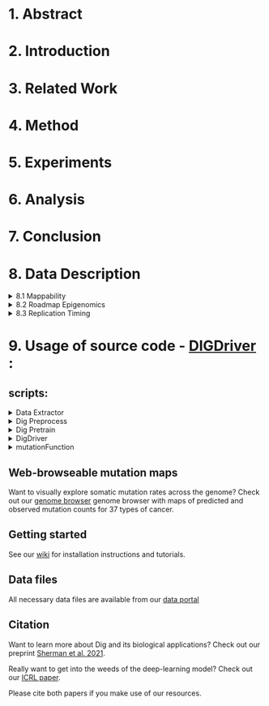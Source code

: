# 1. Abstract
# 2. Introduction
# 3. Related Work
# 4. Method
# 5. Experiments
# 6. Analysis
# 7. Conclusion
# 8. Data Description
<details> 
    <summary>8.1 Mappability</summary>
## 
在基因序列分析中，"mappability"（可比性或比对能力）是指一个基因组序列中每个位置被唯一识别和比对的能力。换句话说，mappability描述了某一段序列在基因组中有多大概率能被唯一定位。

### 详细解释

1. **背景**:
   - 在基因组测序和分析过程中，我们通常会从样本中提取大量的短序列读段（reads），然后将这些短序列比对到参考基因组上。这一过程称为"read mapping"（读段比对）。
   - 某些区域的基因组序列可能存在重复或高度相似的序列，这些区域的比对结果可能不唯一或不确定。

2. **mappability的定义**:
   - 对于给定长度的读段，mappability反映了这个读段在整个基因组中能够被唯一比对到参考基因组上的概率。高mappability意味着这个位置上的读段能被准确地唯一比对，而低mappability则意味着读段可能被比对到多个位置或无法唯一比对。

3. **计算方法**:
   - mappability通常通过计算参考基因组的所有可能的k-mer（长度为k的连续子序列）的唯一性来确定。假设k-mer的长度为k（如50bp），我们会扫描整个基因组，看每个位置的k-mer是否在基因组中是唯一的。
   - 如果某个k-mer在基因组中是唯一的，那么该位置的mappability值通常为1（或100%）；如果某个k-mer在基因组中出现多次，该位置的mappability值可能为0（或0%）或更低的值，取决于具体的重复次数和算法。

4. **应用**:
   - **读段比对**：在进行短序列读段比对时，mappability信息可以帮助评估比对结果的可靠性。高mappability区域的比对结果通常更可靠。
   - **变异检测**：在基因组变异检测中，低mappability区域容易产生错误的变异调用，因此在分析中通常需要特别处理或过滤这些区域。
   - **基因表达分析**：在RNA-seq等基因表达分析中，高mappability的区域可以提供更准确的表达定量结果。

### 总结

mappability是基因组分析中一个关键的概念，它帮助研究人员理解和评估序列比对的可靠性。通过识别和处理低mappability区域，研究人员可以提高基因组数据分析的准确性和可信度。
</details> 

<details> 
    <summary>8.2 Roadmap Epigenomics</summary>

**Roadmap Epigenomics**（路线图表观基因组计划）是一个重要的科学项目，旨在绘制人类表观基因组图谱，提供有关表观遗传修饰及其在基因调控和疾病中的作用的深刻见解。以下是该计划的详细解释：

### 背景

表观遗传学研究不涉及DNA序列的改变，而是研究能够影响基因表达和细胞功能的其他可遗传的因素，如DNA甲基化、组蛋白修饰、染色质可及性等。这些表观遗传修饰在细胞分化、发育及疾病发生中起重要作用。

### 目的

Roadmap Epigenomics计划的主要目的是：
1. **绘制人类表观基因组图谱**：在多种正常和疾病状态下，绘制人类基因组的表观遗传修饰图谱。
2. **理解基因调控机制**：揭示表观遗传修饰如何影响基因表达和细胞功能。
3. **推动医学研究**：为研究疾病的表观遗传机制提供基础数据，从而推动疾病诊断、治疗和预防策略的开发。

### 主要研究内容

1. **DNA甲基化**：
   - 通过全基因组甲基化测序，确定基因组中甲基化位点的分布及其在不同细胞类型和疾病状态下的变化。

2. **组蛋白修饰**：
   - 使用染色质免疫沉淀测序（ChIP-seq）技术，绘制不同组蛋白修饰（如H3K4me3, H3K27ac等）在基因组中的分布图谱，了解这些修饰在基因调控中的作用。

3. **染色质可及性**：
   - 利用ATAC-seq和DNase-seq技术，测定染色质的开放区域，揭示基因组中易受转录因子和其他调控蛋白结合的区域。

4. **非编码RNA**：
   - 研究长链非编码RNA（lncRNA）和小RNA（如miRNA）在基因表达调控中的作用，及其在不同细胞类型和疾病中的表达模式。

### 数据和资源

Roadmap Epigenomics项目产生了大量高质量的数据，这些数据通过公开数据库向科学界和公众提供，包括：
- **DNA甲基化数据**：在不同细胞和组织中的全基因组甲基化图谱。
- **组蛋白修饰数据**：涵盖不同细胞类型的组蛋白修饰图谱。
- **染色质可及性数据**：显示染色质开放状态的基因组区域。
- **转录组数据**：不同细胞和组织的RNA测序数据。

这些数据资源为科学家提供了宝贵的信息，用于研究基因调控、细胞分化和疾病机制。

### 成就和影响

- **基因调控网络**：通过对表观基因组数据的分析，研究人员能够构建更全面的基因调控网络，理解基因表达的复杂调控机制。
- **疾病研究**：表观基因组图谱帮助揭示了许多疾病的表观遗传基础，如癌症、神经疾病、免疫疾病等，为开发新的诊断和治疗方法提供了新的线索。
- **个性化医学**：了解表观遗传修饰的个体差异有助于个性化治疗策略的制定，提高治疗效果。

### 总结

Roadmap Epigenomics计划通过系统地绘制表观基因组图谱，推动了我们对基因调控和表观遗传机制的理解。它为基础研究和医学应用提供了丰富的资源，促进了表观遗传学在健康和疾病中的研究和应用。
</details> 

<details> 
    <summary>8.3 Replication Timing</summary>

**Replication Timing**（复制时序）是指在S期过程中，DNA序列在基因组中复制的时间顺序。不同的基因组区域在S期的不同阶段进行复制，这一过程对基因表达调控、基因组稳定性以及细胞功能有着重要影响。以下是关于复制时序的详细解释：

### 基本概念

1. **S期（合成期）**：
   - S期是细胞周期中的一个阶段，在此期间DNA进行复制，确保在细胞分裂时每个子细胞都能获得完整的基因组。

2. **复制时序**：
   - 基因组中的不同区域在S期的不同时间段被复制。某些区域早期复制，称为“早期复制区域”；其他区域晚期复制，称为“晚期复制区域”。

### 复制时序的特征

1. **早期复制**：
   - 通常富含基因且处于活跃转录状态的区域。
   - 多数为开放的染色质结构，易于复制起始复合物的结合。
   - 这些区域在细胞核中往往位于中心或开放的染色质区。

2. **晚期复制**：
   - 通常是基因贫乏或异染色质区域，转录活性低。
   - 这些区域在细胞核中往往位于外围或致密的染色质区。
   - 通常更容易受到复制压力和损伤。

### 复制时序的调控因素

1. **染色质状态**：
   - 开放的染色质状态（如富含组蛋白修饰H3K4me3的区域）更容易早期复制，而异染色质状态（如富含H3K9me3的区域）倾向于晚期复制。

2. **基因表达**：
   - 活跃转录的基因通常在S期早期复制，而沉默基因倾向于晚期复制。

3. **DNA序列特征**：
   - 高GC含量和基因密集的区域倾向于早期复制，反之亦然。

4. **细胞类型特异性**：
   - 不同细胞类型有不同的复制时序图谱，反映了特定细胞类型中不同基因组区域的重要性和功能需求。

### 复制时序的测量

1. **BrdU标记**：
   - 通过将溴脱氧尿嘧啶（BrdU）掺入新合成的DNA中，并利用抗体检测BrdU，可以确定DNA在S期的复制时序。

2. **高通量测序**：
   - 结合BrdU标记和高通量测序技术，可以对整个基因组进行复制时序分析。

3. **Repli-seq（复制测序）**：
   - 通过对S期不同时间点收集的DNA进行测序，生成基因组复制时序图谱。

### 复制时序的生物学意义

1. **基因表达调控**：
   - 复制时序与基因表达密切相关，早期复制区域往往是高表达基因。

2. **基因组稳定性**：
   - 复制时序影响基因组的结构和稳定性，晚期复制区域更易受到复制压力和损伤。

3. **疾病相关性**：
   - 复制时序异常与多种疾病（如癌症）相关，基因组不稳定性和突变频率在这些疾病中更高。

### 总结

复制时序是一个关键的基因组特性，反映了基因组复制的时间和空间动态。通过理解复制时序的调控机制和功能意义，可以揭示基因组功能的复杂调控网络，并为疾病研究提供新的视角。
</details> 

# 9. Usage of source code - [DIGDriver](https://github.com/jinxin-wang/DIGDriver) : 

## scripts:
<details>
    <summary>Data Extractor</summary>

    [example](https://github.com/jinxin-wang/DIGDriver/blob/master/scripts/run_DataExtractor.sh)

    ```
    ## Determine high map regions
    python DataExtractor.py mappability ${mapp} --out-dir ${outdir} --window ${window} ;

    ## Split data window indeces into chunks
    python DataExtractor.py splitDataIdx --base-dir ${basedir} --out-dir ${outdir} --window ${window} --chunk-size ${chunk} --overlap {overlap} --min-map ${minmap};

    ## Build data chunk from saved index
    python DataExtractor.py createChunk ${chunkIdx} --out-dir ${outdir} --ref-file ${ref} --epi-dir ${epi} --mut-file ${bed} --window ${window} --bins ${bins} --save-files ${save} --cancer-key  ${cancer} ;

    ## Add mappability information for each window in an hd5 dataset
    python DataExtractor.py addMappability ${data} ${mapp} ;

    ## Add new track from a bigwig file.\nWARNING: creates a new h5 archive to avoid destructive operations.
    python DataExtractor.py addTracks --h5 ${data} --out-file ${out} --tracks ${tracks}
    ```

</details>

<details>
    <summary>Dig Preprocess</summary>

    ```
    ## usage: DigPreprocess.py 

    Preprocess mutation files for use with DIGDriver.

    positional arguments:
        countGenomeContext          Count the number of occurences of nucleotide contexts in a genome
        addMutationContext          Annotations mutation files with sequence context, add two columns ('MUT_TYPE', 'CONTEXT') in maf file
        addMutationFunction         Annotations mutation file with mutation function
        annotMutationFile           Annotations mutation files with sequence context, do addMutationFunction then addMutationContext
        preprocess_genic_model      pre-count the context counts in the regions that overlap each gene for fast genic pretrained calculation
        preprocess_element_model    pre-count the context counts in the regions that overlap each element region for fast pretrained calculation
        initialize_f_data           Construct a element or sites data file from f_genome_counts, add datasets: substitution_idx, full_window_si_values, full_window_si_index
        preprocess_tiled            preprocess a tiled genome
        
    ```

</details>

<details>
    <summary>Dig Pretrain</summary>

    ```
    ## usage: DigPretrain.py 

    regionModel         Pre-train regional rate parameters from a completed CNN+GP kfold run
    countMutations      Add mutation counts to a pretrained model
    sequenceModel       Pre-train the sequence context parameters using pre-computed genome counts and annotated mutations. 
    countNonc_context   pre-count the context counts in the regions that overlap each noncoding region for fast nonc pretrained calculation
    genicModel          Pre-train the sequence context parameters using pre-computed genome counts and annotated mutations. 
    elementModel        Pre-train the sequence context parameters using pre-computed genome counts and annotated mutations. 
    tiledModel          Pre-train the sequence context parameters using pre-computed genome counts and annotated mutations. 
    ```

</details>

<details>
    <summary>DigDriver</summary>
</details>

<details>
    <summary>mutationFunction</summary>
</details>

## Web-browseable mutation maps
Want to visually explore somatic mutation rates across the genome? Check out our [genome browser](https://resgen.io/maxsh/Cancer_Mutation_Maps/views) genome browser with maps of predicted and observed mutation counts for 37 types of cancer.  

## Getting started
See our [wiki](https://github.com/maxwellsh/DIGDriver/wiki) for installation instructions and tutorials.

## Data files
All necessary data files are available from our [data portal](http://cb.csail.mit.edu/cb/DIG/downloads/)

## Citation
Want to learn more about Dig and its biological applications? Check out our preprint [Sherman et al. 2021](https://www.biorxiv.org/content/10.1101/2021.08.03.454669v1).

Really want to get into the weeds of the deep-learning model? Check out our [ICRL paper](https://openreview.net/forum?id=KtH8W3S_RE).

Please cite both papers if you make use of our resources. 
